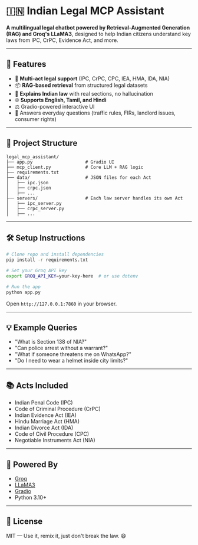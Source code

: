 # 🇮🇳 Indian Legal MCP Assistant

**A multilingual legal chatbot powered by Retrieval-Augmented Generation (RAG) and Groq's LLaMA3**, designed to help Indian citizens understand key laws from IPC, CrPC, Evidence Act, and more.

---

## 🚀 Features

- 🧠 **Multi-act legal support** (IPC, CrPC, CPC, IEA, HMA, IDA, NIA)
- 📦 **RAG-based retrieval** from structured legal datasets
- 🧾 **Explains Indian law** with real sections, no hallucination
- 🌐 **Supports English, Tamil, and Hindi**
- ⚖️ Gradio-powered interactive UI
- 💬 Answers everyday questions (traffic rules, FIRs, landlord issues, consumer rights)

---

## 📁 Project Structure

```
legal_mcp_assistant/
├── app.py                    # Gradio UI
├── mcp_client.py             # Core LLM + RAG logic
├── requirements.txt
├── data/                     # JSON files for each Act
│   ├── ipc.json
│   ├── crpc.json
│   ├── ...
├── servers/                  # Each law server handles its own Act
│   ├── ipc_server.py
│   ├── crpc_server.py
│   ├── ...
```

---

## 🛠 Setup Instructions

```bash
# Clone repo and install dependencies
pip install -r requirements.txt

# Set your Groq API key
export GROQ_API_KEY=your-key-here  # or use dotenv

# Run the app
python app.py
```

Open `http://127.0.0.1:7860` in your browser.

---

## 💡 Example Queries

- "What is Section 138 of NIA?"
- "Can police arrest without a warrant?"
- "What if someone threatens me on WhatsApp?"
- "Do I need to wear a helmet inside city limits?"

---

## 📚 Acts Included

- Indian Penal Code (IPC)
- Code of Criminal Procedure (CrPC)
- Indian Evidence Act (IEA)
- Hindu Marriage Act (HMA)
- Indian Divorce Act (IDA)
- Code of Civil Procedure (CPC)
- Negotiable Instruments Act (NIA)

---

## 🤖 Powered By

- [Groq](https://groq.com/)
- [LLaMA3](https://llama.meta.com/)
- [Gradio](https://gradio.app/)
- Python 3.10+

---

## 📄 License

MIT — Use it, remix it, just don't break the law. 😄
